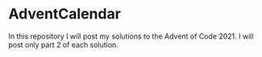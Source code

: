 # AdventCalendar

In this repository I will post my solutions to the Advent of Code 2021.
I will post only part 2 of each solution.
